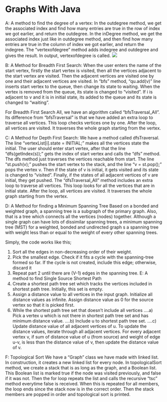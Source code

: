 <h1> Graphs With Java</h1>
A: A method to find the degree of a vertex: 
In the outdegree method, we get the associated index and find how many entries are true in the row of index we got earlier, and return the outdegree. In the inDegree method, we get the associated index just like in outdegree method, and then find how many entries are true in the column of index we got earlier, and return the indegree. The “vertexofdegree” method adds indegree and outdegree and gives the result. In output, vertexofdegree is called. 
<img src ="img/1.jpeg"></img>
 
B: A Method for Breadth First Search:
When the user enters the name of the start vertex, firstly the start vertex is visited, then all the vertices adjacent to the start vertex are visited. Then the adjacent vertices are visited one by one and their adjacent vertices are visited.  In “bfs” method, “qu.add(v)” line inserts start vertex to the queue, then change its state to waiting. When the vertex is removed from the queue, its state is changed to “visited”. If i is adjacent to v and it is in initial state, its added to the queue and its state is changed to “waiting”.	
 
For Breadth First Search All, we have an algorithm called “bfsTraversal_All”. Its difference from “bfsTraversal” is that we have added an extra loop to traverse all vertices. This loop checks vertices one by one. After the loop, all vertices are visited. It traverses the whole graph starting from the vertex.
 
C: A Method for Depth First Search:
We have a method called dfsTraversal. The line “vertexList[i].state = INITIAL;” makes all the vertices state the initial. The user should enter start vertex, after that the line “dfs(getIndex(s));” gets the index of start vertex and calls the “dfs” method. The dfs method just traverses the vertices reachable from start. The line “st.push(v);” pushes the start vertex to the stack, and the line “v = st.pop();” pops the vertex v. Then if the state of v is initial, it gets visited and its state is changed to “visited”. Finally, if the states of all adjacent vertices of v are initial, they get pushed. 
The “dfsTraversal_All” method includes an extra loop to traverse all vertices. This loop looks for all the vertices  that are in initial state. After the loop, all vertices are visited. It traverses the whole graph starting from the vertex.
 















D: A Method for finding a Minimum Spanning Tree
Based on a bonded and weighted graph, a spanning tree is a subgraph of the primary graph. Also, that is a tree which connects all the vertices (nodes) together. Although a single graph can have lots of dissimilar spanning trees, a minimum spanning tree (MST) for a weighted, bonded and undirected graph s a spanning tree with weight less than or equal to the weight of every other spanning trees.
 
Simply, the code works like this;
1) Sort all the edges in non-decreasing order of their weight.
2) Pick the smallest edge. Check if it fits a cycle with the spanning-tree formed so far. If the cycle is not created, include this edge; otherwise, discard it
3) Repeat part 2 until there are (V-1) edges in the spanning tree.
E: A method to find Single Source Shortest Path
1) Create a shortest path tree set which tracks the vertices included in shortest path tree. Initially, this set is empty.
2) Assign a distance value to all vertices in the input graph. Initialize all distance values as infinite. Assign distance value as 0 for the source vertex so that it is picked first.
3) While the shortest path tree set that doesn’t include all vertices
….a) Pick a vertex u which is not there in shortest path tree set and has minimum distance value.
….b) Include u to shortest path tree set.
….c) Update distance value of all adjacent vertices of u. To update the distance values, iterate through all adjacent vertices. For every adjacent vertex v, if sum of distance value of u (from source) and weight of edge u-v, is less than the distance value of v, then update the distance value of v.
 

F: Topological Sort
We have a “Graph” class we have made with linked list. In construction, it creates a new linked list for every node. In topologicalSort method, we create a stack that is as long as the graph, and a Boolean list. This Boolean list is marked true if the node was visited previously, and false if it was not. Then the for loop repeats the list and calls the recursive “tsc” method everytime false is received. When this is repeated for all members, the loop ends since the stack now is in the correct order. Then the stack members are popped in order and topological sort is printed.


 
